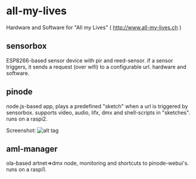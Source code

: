 # all-my-lives

Hardware and Software for "All my Lives" ( http://www.all-my-lives.ch )

## sensorbox

ESP8266-based sensor device with pir and reed-sensor. if a sensor triggers, it sends a request (over wifi) to a configurable url. hardware and software.


## pinode

node.js-based app, plays a predefined "sketch" when a url is triggered by sensorbox.
supports video, audio, lifx, dmx and shell-scripts in "sketches". runs on a raspi2.

Screenshot:
![alt tag](https://i.imgur.com/dNtGw23.png)

## aml-manager

ola-based artnet=>dmx node, monitoring and shortcuts to pinode-webui's. runs on a raspi1.
